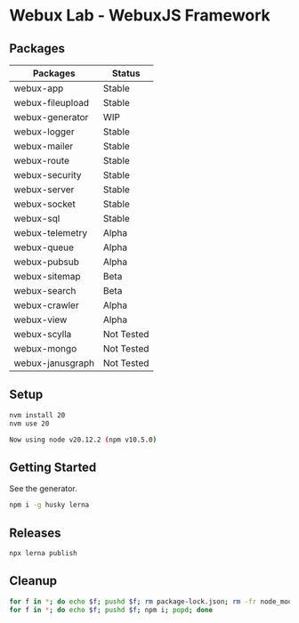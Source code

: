 # Webux Lab - WebuxJS Framework

## Packages

| Packages         | Status     |
| ---------------- | ---------- |
| webux-app        | Stable     |
| webux-fileupload | Stable     |
| webux-generator  | WIP        |
| webux-logger     | Stable     |
| webux-mailer     | Stable     |
| webux-route      | Stable     |
| webux-security   | Stable     |
| webux-server     | Stable     |
| webux-socket     | Stable     |
| webux-sql        | Stable     |
| webux-telemetry  | Alpha      |
| webux-queue      | Alpha      |
| webux-pubsub     | Alpha      |
| webux-sitemap    | Beta       |
| webux-search     | Beta       |
| webux-crawler    | Alpha      |
| webux-view       | Alpha      |
| webux-scylla     | Not Tested |
| webux-mongo      | Not Tested |
| webux-janusgraph | Not Tested |

## Setup

```bash
nvm install 20
nvm use 20

Now using node v20.12.2 (npm v10.5.0)
```

## Getting Started

See the generator.

```bash
npm i -g husky lerna
```

## Releases

```bash
npx lerna publish
```

## Cleanup

```bash
for f in *; do echo $f; pushd $f; rm package-lock.json; rm -fr node_modules/; popd; done
for f in *; do echo $f; pushd $f; npm i; popd; done
```